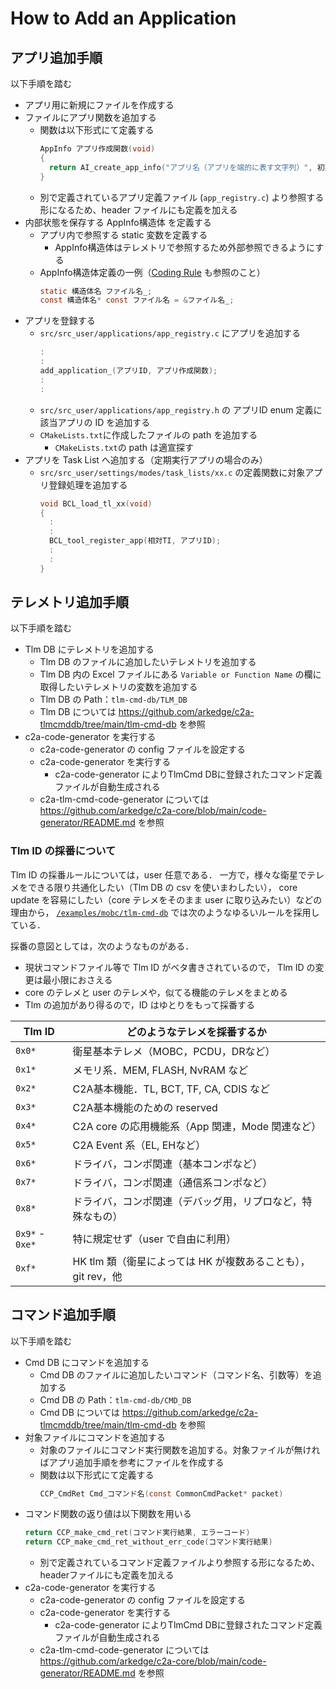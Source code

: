 #  How to Add an Application

## アプリ追加手順
以下手順を踏む

- アプリ用に新規にファイルを作成する
- ファイルにアプリ関数を追加する
  - 関数は以下形式にて定義する
    ```c
    AppInfo アプリ作成関数(void)
    {
      return AI_create_app_info("アプリ名（アプリを端的に表す文字列）", 初期化関数, 実行関数（エントリーポイント）);
    }
    ```
  - 別で定義されているアプリ定義ファイル (`app_registry.c`) より参照する形になるため、header ファイルにも定義を加える
- 内部状態を保存する AppInfo構造体 を定義する
    - アプリ内で参照する static 変数を定義する
      - AppInfo構造体はテレメトリで参照するため外部参照できるようにする
    - AppInfo構造体定義の一例（[Coding Rule](../general/coding_rule.md) も参照のこと）
      ```c
      static 構造体名 ファイル名_;
      const 構造体名* const ファイル名 = &ファイル名_;
      ```
- アプリを登録する
    - `src/src_user/applications/app_registry.c` にアプリを追加する
      ```c
      :
      :
      add_application_(アプリID, アプリ作成関数);
      :
      :
      ```
    - `src/src_user/applications/app_registry.h` の アプリID enum 定義に該当アプリの ID を追加する
    - `CMakeLists.txt`に作成したファイルの path を追加する
        - `CMakeLists.txt`の path は適宣探す
- アプリを Task List へ追加する（定期実行アプリの場合のみ）
    - `src/src_user/settings/modes/task_lists/xx.c` の定義関数に対象アプリ登録処理を追加する
      ```c
      void BCL_load_tl_xx(void)
      {
        :
        :
        BCL_tool_register_app(相対TI, アプリID);
        :
        :
      }
      ```


## テレメトリ追加手順
以下手順を踏む

- Tlm DB にテレメトリを追加する
    - Tlm DB のファイルに追加したいテレメトリを追加する
    - Tlm DB 内の Excel ファイルにある `Variable or Function Name` の欄に取得したいテレメトリの変数を追加する
    - Tlm DB の Path：`tlm-cmd-db/TLM_DB`
     - Tlm DB については https://github.com/arkedge/c2a-tlmcmddb/tree/main/tlm-cmd-db を参照
- c2a-code-generator を実行する
    - c2a-code-generator の config ファイルを設定する
    - c2a-code-generator を実行する
      - c2a-code-generator によりTlmCmd DBに登録されたコマンド定義ファイルが自動生成される
    - c2a-tlm-cmd-code-generator については https://github.com/arkedge/c2a-core/blob/main/code-generator/README.md を参照


### Tlm ID の採番について
Tlm ID の採番ルールについては，user 任意である．
一方で，様々な衛星でテレメをできる限り共通化したい（Tlm DB の csv を使いまわしたい）， core update を容易にしたい（core テレメをそのまま user に取り込みたい）などの理由から， [`/examples/mobc/tlm-cmd-db`](/examples/mobc/tlm-cmd-db) では次のようなゆるいルールを採用している．



採番の意図としては，次のようなものがある．
- 現状コマンドファイル等で Tlm ID がベタ書きされているので， Tlm ID の変更は最小限におさえる
- core のテレメと user のテレメや，似てる機能のテレメをまとめる
- Tlm の追加があり得るので，ID はゆとりをもって採番する

| Tlm ID | どのようなテレメを採番するか |
| -- | -- |
| `0x0*`  |  衛星基本テレメ（MOBC，PCDU，DRなど） |
| `0x1*`  |  メモリ系．MEM, FLASH, NvRAM など |
| `0x2*`  |  C2A基本機能．TL, BCT, TF, CA, CDIS など |
| `0x3*`  |  C2A基本機能のための reserved |
| `0x4*`  |  C2A core の応用機能系（App 関連，Mode 関連など） |
| `0x5*`  |  C2A Event 系（EL, EHなど） |
| `0x6*`  |  ドライバ，コンポ関連（基本コンポなど） |
| `0x7*`  |  ドライバ，コンポ関連（通信系コンポなど） |
| `0x8*`  |  ドライバ，コンポ関連（デバッグ用，リプロなど，特殊なもの） |
| `0x9*` - `0xe*` | 特に規定せず（user で自由に利用） |
| `0xf*`  |  HK tlm 類（衛星によっては HK が複数あることも）， git rev，他 |


## コマンド追加手順
以下手順を踏む

- Cmd DB にコマンドを追加する
    - Cmd DB のファイルに追加したいコマンド（コマンド名、引数等）を追加する
    - Cmd DB の Path：`tlm-cmd-db/CMD_DB`
     - Cmd DB については https://github.com/arkedge/c2a-tlmcmddb/tree/main/tlm-cmd-db を参照
- 対象ファイルにコマンドを追加する
  - 対象のファイルにコマンド実行関数を追加する。対象ファイルが無ければアプリ追加手順を参考にファイルを作成する
  - 関数は以下形式にて定義する
    ```c
    CCP_CmdRet Cmd_コマンド名(const CommonCmdPacket* packet)
    ```
- コマンド関数の返り値は以下関数を用いる
  ```c
  return CCP_make_cmd_ret(コマンド実行結果, エラーコード)
  return CCP_make_cmd_ret_without_err_code(コマンド実行結果)
  ```
  - 別で定義されているコマンド定義ファイルより参照する形になるため、headerファイルにも定義を加える
- c2a-code-generator を実行する
    - c2a-code-generator の config ファイルを設定する
    - c2a-code-generator を実行する
      - c2a-code-generator によりTlmCmd DBに登録されたコマンド定義ファイルが自動生成される
    - c2a-tlm-cmd-code-generator については https://github.com/arkedge/c2a-core/blob/main/code-generator/README.md を参照
